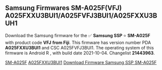<h2>Samsung Firmwares SM-A025F(VFJ) A025FXXU3BUI1/A025FVFJ3BUI1/A025FXXU3BUH1</h2>
Download the Samsung firmware for the ✅ <strong>Samsung SSP </strong> ⭐ <strong>SM-A025F</strong> with product code <strong>VFJ</strong> <strong> from Fiji</strong>. This firmware has version number PDA <strong>A025FXXU3BUI1</strong> and CSC A025FVFJ3BUI1. The operating system of this firmware is Android R , with build date 2021-10-04. Changelist <strong>21443963</strong>.


[SM-A025F](https://samfirm.shop/samsung/model/SM-A025F)
[A025FXXU3BUI1](https://samfirm.shop/samsung/pda/A025FXXU3BUI1)
[Download Firmware Samsung SSP SM-A025F](https://samfirm.shop/samsung/firmware/463955)
